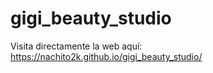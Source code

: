 # gigi_beauty_studio

Visita directamente la web aquí:
https://nachito2k.github.io/gigi_beauty_studio/
